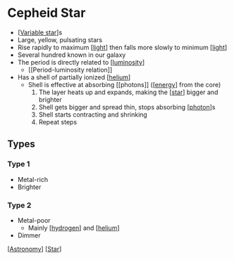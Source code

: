 # Cepheid Star

- [[Variable star]]s
- Large, yellow, pulsating stars
- Rise rapidly to maximum [[light]] then falls more slowly to minimum [[light]]
- Several hundred known in our galaxy
- The period is directly related to [[luminosity]]
  - [[Period-luminosity relation]]
- Has a shell of partially ionized [[helium]]
  - Shell is effective at absorbing [[photons]] ([[energy]] from the core)
    1. The layer heats up and expands, making the [[star]] bigger and brighter
    2. Shell gets bigger and spread thin, stops absorbing [[photon]]s
    3. Shell starts contracting and shrinking
    4. Repeat steps

## Types

### Type 1

- Metal-rich
- Brighter

### Type 2

- Metal-poor
  - Mainly [[hydrogen]] and [[helium]]
- Dimmer

[[Astronomy]] [[Star]]

[//begin]: # "Autogenerated link references for markdown compatibility"
[Variable star]: variable-star "Variable Star"
[light]: light "Light"
[light]: light "Light"
[luminosity]: luminosity "Luminosity"
[helium]: helium "Helium"
[energy]: energy "Energy"
[star]: star "Star"
[photon]: photon "Photon"
[hydrogen]: hydrogen "Hydrogen"
[helium]: helium "Helium"
[Astronomy]: astronomy "Astronomy"
[Star]: star "Star"
[//end]: # "Autogenerated link references"